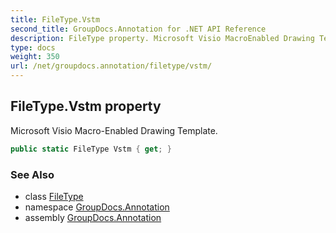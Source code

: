 ```yaml
---
title: FileType.Vstm
second_title: GroupDocs.Annotation for .NET API Reference
description: FileType property. Microsoft Visio MacroEnabled Drawing Template
type: docs
weight: 350
url: /net/groupdocs.annotation/filetype/vstm/
---
```

## FileType.Vstm property

Microsoft Visio Macro-Enabled Drawing Template.

```csharp
public static FileType Vstm { get; }
```

### See Also

* class [FileType](../)
* namespace [GroupDocs.Annotation](../../filetype/)
* assembly [GroupDocs.Annotation](../../../)


